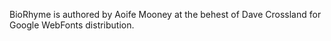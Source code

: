 BioRhyme is authored by Aoife Mooney at the behest of Dave Crossland for Google WebFonts distribution.